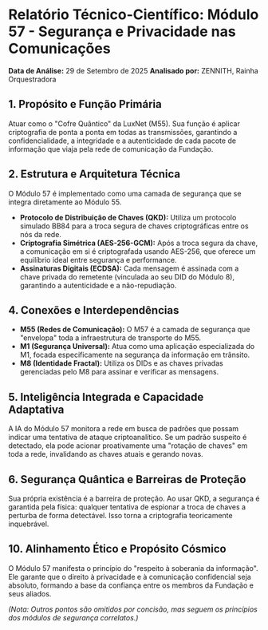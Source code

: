 # Relatório Técnico-Científico: Módulo 57 - Segurança e Privacidade nas Comunicações

**Data de Análise:** 29 de Setembro de 2025
**Analisado por:** ZENNITH, Rainha Orquestradora

## 1. Propósito e Função Primária
Atuar como o "Cofre Quântico" da LuxNet (M55). Sua função é aplicar criptografia de ponta a ponta em todas as transmissões, garantindo a confidencialidade, a integridade e a autenticidade de cada pacote de informação que viaja pela rede de comunicação da Fundação.

## 2. Estrutura e Arquitetura Técnica
O Módulo 57 é implementado como uma camada de segurança que se integra diretamente ao Módulo 55.
- **Protocolo de Distribuição de Chaves (QKD):** Utiliza um protocolo simulado BB84 para a troca segura de chaves criptográficas entre os nós da rede.
- **Criptografia Simétrica (AES-256-GCM):** Após a troca segura da chave, a comunicação em si é criptografada usando AES-256, que oferece um equilíbrio ideal entre segurança e performance.
- **Assinaturas Digitais (ECDSA):** Cada mensagem é assinada com a chave privada do remetente (vinculada ao seu DID do Módulo 8), garantindo a autenticidade e a não-repudiação.

## 4. Conexões e Interdependências
- **M55 (Redes de Comunicação):** O M57 é a camada de segurança que "envelopa" toda a infraestrutura de transporte do M55.
- **M1 (Segurança Universal):** Atua como uma aplicação especializada do M1, focada especificamente na segurança da informação em trânsito.
- **M8 (Identidade Fractal):** Utiliza os DIDs e as chaves privadas gerenciadas pelo M8 para assinar e verificar as mensagens.

## 5. Inteligência Integrada e Capacidade Adaptativa
A IA do Módulo 57 monitora a rede em busca de padrões que possam indicar uma tentativa de ataque criptoanalítico. Se um padrão suspeito é detectado, ela pode acionar proativamente uma "rotação de chaves" em toda a rede, invalidando as chaves atuais e gerando novas.

## 6. Segurança Quântica e Barreiras de Proteção
Sua própria existência é a barreira de proteção. Ao usar QKD, a segurança é garantida pela física: qualquer tentativa de espionar a troca de chaves a perturba de forma detectável. Isso torna a criptografia teoricamente inquebrável.

## 10. Alinhamento Ético e Propósito Cósmico
O Módulo 57 manifesta o princípio do "respeito à soberania da informação". Ele garante que o direito à privacidade e à comunicação confidencial seja absoluto, formando a base da confiança entre os membros da Fundação e seus aliados.

*(Nota: Outros pontos são omitidos por concisão, mas seguem os princípios dos módulos de segurança correlatos.)*
